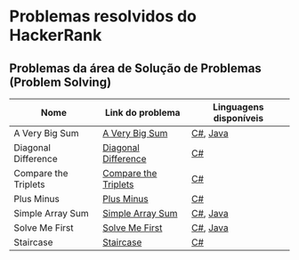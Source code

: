 # Problemas resolvidos do HackerRank

## Problemas da área de Solução de Problemas (Problem Solving)

| Nome                 | Link do problema                                                                           | Linguagens disponíveis                                                     |
|----------------------|--------------------------------------------------------------------------------------------|----------------------------------------------------------------------------|
| A Very Big Sum       | [A Very Big Sum](https://www.hackerrank.com/challenges/a-very-big-sum/problem)             | [C#](C%23/A%23Very%23Big%23Sum.cs), [Java](Java/A%20Very%20Big%20Sum.java) |
| Diagonal Difference  | [Diagonal Difference](https://www.hackerrank.com/challenges/diagonal-difference/problem)   | [C#](C%23/Diagonal%20Difference.cs)                                        |
| Compare the Triplets | [Compare the Triplets](https://www.hackerrank.com/challenges/compare-the-triplets/problem) | [C#](C%23/Compare%20the%20Triplets.cs)                                     |
| Plus Minus           | [Plus Minus](https://www.hackerrank.com/challenges/plus-minus/problem)                     | [C#](C%23/Plus%23Minus.cs)                                                 |
| Simple Array Sum     | [Simple Array Sum](https://www.hackerrank.com/challenges/simple-array-sum/problem)         | [C#](C%23/Simple%20Array%20Sum.cs), [Java](Java/Simple%20Array%20Sum.java) |
| Solve Me First       | [Solve Me First](https://www.hackerrank.com/challenges/solve-me-first/problem)             | [C#](C%23/Solve%20me%20First.cs), [Java](Solve%20Me%20First.java)          |
| Staircase            | [Staircase](https://www.hackerrank.com/challenges/staircase/problem)                       | [C#](C%23/Staircase.cs)                                                    |

